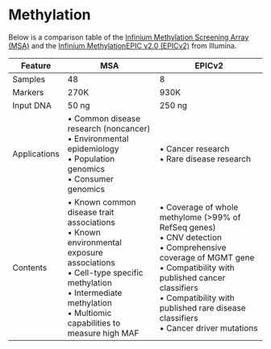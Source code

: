 # Methylation

Below is a comparison table of the [Infinium Methylation Screening Array (MSA)](https://sapac.illumina.com/products/by-type/microarray-kits/infinium-methylation-screening-array.html) and the [Infinium MethylationEPIC v2.0 (EPICv2)](https://sapac.illumina.com/products/by-type/microarray-kits/infinium-methylation-epic.html) from Illumina.

| Feature | MSA | EPICv2 |
|---------|-----|--------|
| Samples | 48 | 8 |
| Markers | 270K | 930K |
| Input DNA | 50 ng | 250 ng |
| Applications | • Common disease research (noncancer)<br>• Environmental epidemiology<br>• Population genomics<br>• Consumer genomics | • Cancer research<br>• Rare disease research |
| Contents | • Known common disease trait associations<br>• Known environmental exposure associations<br>• Cell-type specific methylation<br>• Intermediate methylation<br>• Multiomic capabilities to measure high MAF | • Coverage of whole methylome (>99% of RefSeq genes)<br>• CNV detection<br>• Comprehensive coverage of MGMT gene<br>• Compatibility with published cancer classifiers<br>• Compatibility with published rare disease classifiers<br>• Cancer driver mutations |
